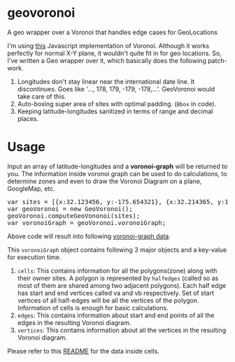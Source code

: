 # geovoronoi
A geo wrapper over a Voronoi that handles edge cases for GeoLocations


I'm using <a href="https://github.com/gorhill/Javascript-Voronoi">this</a> Javascript implementation of Voronoi. Although it works perfectly for normal X-Y plane, it wouldn't quite fit in for geo locations. So, I've written a Geo wrapper over it, which basically does the following patch-work.
<ol>
<li>Longitudes don't stay linear near the international date line. It discontinues. Goes like '..., 178, 179, -179, -178,...'. GeoVoronoi would take care of this.</li>
<li>Auto-boxing super area of sites with optimal padding. (<code>Bbox</code> in code).</li>
<li>Keeping latitude-longitudes sanitized in terms of range and decimal places.</li>
</ol>

<h1>Usage</h1>
Input an array of latitude-longitudes and a <strong>voronoi-graph</strong> will be returned to you. The information inside voronoi graph can be used to do calculations, to determine zones and even to draw the Voronoi Diagram on a plane, GoogleMap, etc.

<pre>
var sites = [{x:32.123456, y:-175.654321}, {x:32.214365, y:162.123234}, {x:32.907856, y:-162.098765}, {x:32.019283, y:172.102938}, {x:32.444555, y:-176.555444}, {x:32.333222, y:-179.222333}];
var geoVoronoi = new GeoVoronoi();
geoVoronoi.computeGeoVononoi(sites);
var voronoiGraph = geoVoronoi.voronoiGraph;
</pre>

Above code will result into following <a href="https://dl.dropboxusercontent.com/u/49221136/sample_voronoi_graph.txt">voronoi-graph data</a>.

This <code>voronoiGraph</code> object contains following 3 major objects and a key-value for execution time.
<ol>
<li>
<code>cells</code>: This contains information for all the polygons(zone) along with their owner sites. A polygon is represented by <code>halfedges</code> (called so as most of them are shared among two adjacent polygons). Each half edge has start and end vertices called va and vb respectively. Set of start vertices of all half-edges will be all the vertices of the polygon. Information of cells is enough for basic calculations.
</li>
<li>
<code>edges</code>: This contains information about start and end points of all the edges in the resulting Voronoi diagram.
</li>
<li>
<code>vertices</code>: This contains information about all the vertices in the resulting Voronoi diagram.
</li>
</ol>

Please refer to this <a href="https://github.com/gorhill/Javascript-Voronoi/blob/master/README.md">README</a> for the data inside cells.
